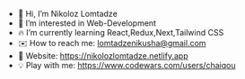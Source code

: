- 👋 Hi, I’m Nikoloz Lomtadze
- 👀 I’m interested in Web-Development
- 🔥 I’m currently learning React,Redux,Next,Tailwind CSS
- ✉️ How to reach me: lomtadzenikusha@gmail.com
- 💛 Website: https://nikolozlomtadze.netlify.app
- 💡 Play with me: https://www.codewars.com/users/chaiqou


